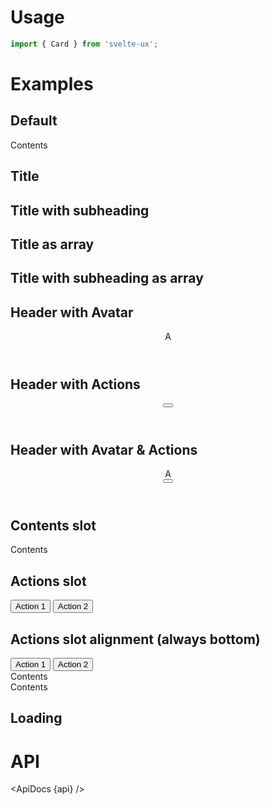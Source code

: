 <script lang="ts">
  import { mdiDotsVertical } from '@mdi/js';

  import api from '$lib/components/Card.svelte?raw&sveld';
  import ApiDocs from '$lib/components/ApiDocs.svelte';

  import AppBar from '$lib/components/AppBar.svelte';
  import Avatar from '$lib/components/Avatar.svelte';
  import Button from '$lib/components/Button.svelte';
  import Card from '$lib/components/Card.svelte';
  import Header from '$lib/components/Header.svelte';
  import Preview from '$lib/components/Preview.svelte';
</script>

# Usage

```js
import { Card } from 'svelte-ux';
```

# Examples

## Default

<Preview>
  <Card>Contents</Card>
</Preview>

## Title

<Preview>
  <Card title="Title" />
</Preview>

## Title with subheading

<Preview>
  <Card title="Title" subheading="Subheading" />
</Preview>

## Title as array

<Preview>
  <Card title={['One', 'Two', 'Three']} />
</Preview>

## Title with subheading as array

<Preview>
  <Card title="Title" subheading={['One', 'Two', 'Three']} />
</Preview>

## Header with Avatar

<Preview>
  <Card>
    <Header title="Title" subheading="Subheading" slot="header">
      <div slot="avatar">
        <Avatar class="bg-blue-500 text-white font-bold">A</Avatar>
      </div>
    </Header>
  </Card>
</Preview>

## Header with Actions

<Preview>
  <Card>
    <Header title="Title" subheading="Subheading" slot="header">
      <div slot="actions">
        <Button icon={mdiDotsVertical} class="w-12 h-12" />
      </div>
    </Header>
  </Card>
</Preview>

## Header with Avatar & Actions

<Preview>
  <Card>
    <Header title="Title" subheading="Subheading" slot="header">
      <div slot="avatar">
        <Avatar class="bg-blue-500 text-white font-bold">A</Avatar>
      </div>
      <div slot="actions">
        <Button icon={mdiDotsVertical} class="w-12 h-12" />
      </div>
    </Header>
  </Card>
</Preview>

## Contents slot

<Preview>
  <Card title="Title" subheading="Subheading">
    <div slot="contents">Contents</div>
  </Card>
</Preview>

## Actions slot

<Preview>
  <Card title="Title" subheading="Subheading">
    <div slot="actions">
      <Button>Action 1</Button>
      <Button>Action 2</Button>
    </div>
  </Card>
</Preview>

## Actions slot alignment (always bottom)

<Preview>
  <div class="grid grid-cols-3 gap-3">
    <Card title="Title" subheading="with actions">
      <div slot="actions">
        <Button>Action 1</Button>
        <Button>Action 2</Button>
      </div>
    </Card>
    <Card title="Title" subheading="with content">
      <div slot="contents" class="bg-red-500">
        Contents
      </div>
    </Card>
    <Card title="Title" subheading="with tall content">
      <div slot="contents" class="bg-red-500 h-40">
        Contents
      </div>
    </Card>
  </div>
</Preview>

## Loading

<Preview>
  <Card title="Title" loading />
</Preview>

# API

<ApiDocs {api} />
